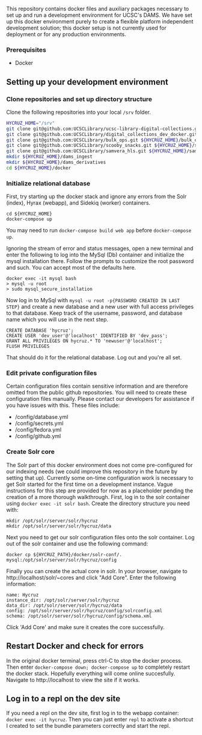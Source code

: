 This repository contains docker files and auxiliary packages necessary to set up and run a development environment for UCSC's DAMS. We have set up this docker environment purely to create a flexible platform independent development solution; this docker setup is not currently used for deployment or for any production environments.

### Prerequisites
- Docker

## Setting up your development environment
### Clone repositories and set up directory structure

Clone the following repositories into your local `/srv` folder.  

```bash
HYCRUZ_HOME="/srv"
git clone git@github.com:UCSCLibrary/ucsc-library-digital-collections.git ${HYCRUZ_HOME}/hyrax
git clone git@github.com:UCSCLibrary/digital_collections_dev_docker.git ${HYCRUZ_HOME}/docker
git clone git@github.com:UCSCLibrary/bulk_ops.git ${HYCRUZ_HOME}/bulk_ops
git clone git@github.com:UCSCLibrary/scooby_snacks.git ${HYCRUZ_HOME}/scooby_snacks
git clone git@github.com:UCSCLibrary/samvera_hls.git ${HYCRUZ_HOME}/samvera_hls
mkdir ${HYCRUZ_HOME}/dams_ingest
mkdir ${HYCRUZ_HOME}/dams_derivatives
cd ${HYCRUZ_HOME}/docker
```

### Initialize relational database
First, try starting up the docker stack and ignore any errors from the Solr (index), Hyrax (webapp), and Sidekiq (worker) containers.
```
cd ${HYCRUZ_HOME}
docker-compose up
```

You may need to run `docker-compose build web app` before `docker-compose up`. 

Ignoring the stream of error and status messages, open a new terminal and enter the following to log into the MySql (Db) container and initialize the mysql installation there. Follow the prompts to customize the root password and such. You can accept most of the defaults here.
```
docker exec -it mysql bash
> mysql -u root
> sudo mysql_secure_installation
```
Now log in to MySql with `mysql -u root -p{PASSWORD CREATED IN LAST STEP}` and create a new database and a new user with full access privileges to that database. Keep track of the username, password, and database name which you will use in the next step.
```
CREATE DATABASE 'hycruz';
CREATE USER 'dev_user'@'localhost' IDENTIFIED BY 'dev_pass';
GRANT ALL PRIVILEGES ON hycruz.* TO 'newuser'@'localhost';
FLUSH PRIVILEGES
```
That should do it for the relational database. Log out and you're all set.

### Edit private configuration files
Certain configuration files contain sensitive information and are therefore omitted from the public github repositories. You will need to create these configuration files manually. Please contact our developers for assistance if you have issues with this.
These files include:
- /config/database.yml
- /config/secrets.yml
- /config/fedora.yml
- /config/github.yml

### Create Solr core
The Solr part of this docker environment does not come pre-configured for our indexing needs (we could improve this repository in the future by setting that up). Currently some on-time configuration work is necessary to get Solr started for the first time on a development instance. Vague instructions for this step are provided for now as a placeholder pending the creation of a more thorough walkthrough.
First, log in to the solr container using `docker exec -it solr bash`. Create the directory structure you need with:
```
mkdir /opt/solr/server/solr/hycruz
mkdir /opt/solr/server/solr/hycruz/data
```
Next you need to get our solr configuration files onto the solr container. Log out of the solr container and use the following command:
```
docker cp ${HYCRUZ_PATH}/docker/solr-conf/. mysql:/opt/solr/server/solr/hycruz/config
```
Finally you can create the actual core in solr. In your browser, navigate to http://localhost/solr/~cores and click "Add Core". Enter the following information:
```
name: Hycruz
instance_dir: /opt/solr/server/solr/hycruz
data_dir: /opt/solr/server/solr/hycruz/data
config: /opt/solr/server/solr/hycruz/config/solrconfig.xml
schema: /opt/solr/server/solr/hycruz/config/schema.xml
```
Click 'Add Core' and make sure it creates the core successfully.

## Restart Docker and check for errors
In the original docker terminal, press ctrl-C to stop the docker process. Then enter `docker-compose down; docker-compose up` to completely restart the docker stack. Hopefully everything will come online succesfully. Navigate to http://localhost to view the site if it works.

## Log in to a repl on the dev site
If you need a repl on the dev site, first log in to the webapp container: `docker exec -it hycruz`. Then you can just enter `repl` to activate a shortcut I created to set the bundle parameters correctly and start the repl. 
